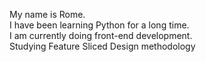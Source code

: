 My name is Rome.  
I have been learning Python for a long time.  
I am currently doing front-end development.  
Studying Feature Sliced ​​Design methodology
<!---
RimKhai/RimKhai is a ✨ special ✨ repository because its `README.md` (this file) appears on your GitHub profile.
You can click the Preview link to take a look at your changes.
--->
